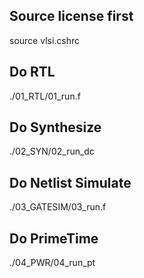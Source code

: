 ## Source license first

source vlsi.cshrc

## Do RTL

./01_RTL/01_run.f

## Do Synthesize

./02_SYN/02_run_dc

## Do Netlist Simulate

./03_GATESIM/03_run.f

## Do PrimeTime

./04_PWR/04_run_pt

